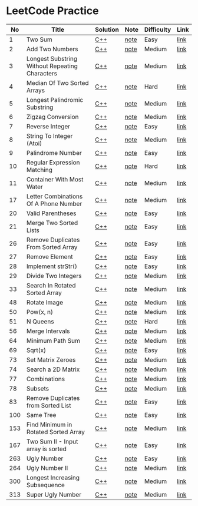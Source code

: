 # LeetCode Practice

| No  | Title           | Solution                                     | Note                             | Difficulty | Link                                                   |
| --- | --------------- | -------------------------------------------- | -------------------------------- | ---------- | ------------------------------------------------------ |
| 1   | Two Sum         | [C++](problems/two_sum/solution.hpp)         | [note](problems/two_sum)         | Easy       | [link](https://leetcode.com/problems/two-sum/)         |
| 2   | Add Two Numbers | [C++](problems/add_two_numbers/solution.hpp) | [note](problems/add_two_numbers) | Medium     | [link](https://leetcode.com/problems/add-two-numbers/) |
| 3   | Longest Substring Without Repeating Characters | [C++](problems/longest_substring_without_repeating_characters/solution.hpp) | [note](problems/longest_substring_without_repeating_characters) | Medium     | [link](https://leetcode.com/problems/longest-substring-without-repeating-characters/) |
| 4   | Median Of Two Sorted Arrays | [C++](problems/median_of_two_sorted_arrays/solution.hpp) | [note](problems/median_of_two_sorted_arrays) | Hard     | [link](https://leetcode.com/problems/median-of-two-sorted-arrays/) |
| 5   | Longest Palindromic Substring | [C++](problems/longest_palindromic_substring/solution.hpp) | [note](problems/longest_palindromic_substring) | Medium     | [link](https://leetcode.com/problems/longest-palindromic-substring/) |
| 6   | Zigzag Conversion | [C++](problems/zigzag_conversion/solution.hpp) | [note](problems/zigzag_conversion) | Medium     | [link](https://leetcode.com/problems/zigzag-conversion/) |
| 7   | Reverse Integer | [C++](problems/reverse_integer/solution.hpp) | [note](problems/reverse_integer) | Easy     | [link](https://leetcode.com/problems/reverse-integer/) |
| 8   | String To Integer (Atoi) | [C++](problems/string_to_integer_atoi/solution.hpp) | [note](problems/string_to_integer_atoi) | Medium     | [link](https://leetcode.com/problems/string-to-integer-atoi/) |
| 9   | Palindrome Number | [C++](problems/palindrome_number/solution.hpp) | [note](problems/palindrome_number) | Easy     | [link](https://leetcode.com/problems/palindrome-number/) |
| 10  | Regular Expression Matching | [C++](problems/regular_expression_matching/solution.hpp) | [note](problems/regular_expression_matching) | Hard     | [link](https://leetcode.com/problems/regular-expression-matching/) |
| 11  | Container With Most Water | [C++](problems/container_with_most_water/solution.hpp) | [note](problems/container_with_most_water) | Medium     | [link](https://leetcode.com/problems/container-with-most-water/) |
| 17  | Letter Combinations Of A Phone Number | [C++](problems/letter_combinations_of_a_phone_number/solution.hpp) | [note](problems/letter_combinations_of_a_phone_number) | Medium     | [link](https://leetcode.com/problems/letter-combinations-of-a-phone-number/) |
| 20  | Valid Parentheses | [C++](problems/valid_parentheses/solution.hpp) | [note](problems/valid_parentheses) | Easy     | [link](https://leetcode.com/problems/valid-parentheses/) |
| 21  | Merge Two Sorted Lists | [C++](problems/merge_two_sorted_lists/solution.hpp) | [note](problems/merge_two_sorted_lists) | Easy     | [link](https://leetcode.com/problems/merge-two-sorted-lists/) |
| 26  | Remove Duplicates From Sorted Array | [C++](problems/remove_duplicates_from_sorted_array/solution.hpp) | [note](problems/remove_duplicates_from_sorted_array) | Easy     | [link](https://leetcode.com/problems/remove-duplicates-from-sorted-array/) |
| 27  | Remove Element | [C++](problems/remove_element/solution.hpp) | [note](problems/remove_element) | Easy     | [link](https://leetcode.com/problems/remove-element/) |
| 28  | Implement strStr() | [C++](problems/implement_strstr/solution.hpp) | [note](problems/implement_strstr) | Easy     | [link](https://leetcode.com/problems/implement-strstr/) |
| 29  | Divide Two Integers | [C++](problems/divide_two_integers/solution.hpp) | [note](problems/divide_two_integers) | Medium     | [link](https://leetcode.com/problems/divide-two-integers/) |
| 33  | Search In Rotated Sorted Array | [C++](problems/search_in_rotated_sorted_array/solution.hpp) | [note](problems/search_in_rotated_sorted_array) | Medium     | [link](https://leetcode.com/problems/search-in-rotated-sorted-array/) |
| 48  | Rotate Image | [C++](problems/rotate_image/solution.hpp) | [note](problems/rotate_image) | Medium     | [link](https://leetcode.com/problems/rotate-image/) |
| 50  | Pow(x, n) | [C++](problems/powx_n/solution.hpp) | [note](problems/powx_n) | Medium     | [link](https://leetcode.com/problems/powx-n/) |
| 51  | N Queens | [C++](problems/n_queens/solution.hpp) | [note](problems/n_queens) | Hard     | [link](https://leetcode.com/problems/n-queens/) |
| 56  | Merge Intervals | [C++](problems/merge_intervals/solution.hpp) | [note](problems/merge_intervals) | Medium     | [link](https://leetcode.com/problems/merge-intervals/) |
| 64  | Minimum Path Sum | [C++](problems/minimum_path_sum/solution.hpp) | [note](problems/minimum_path_sum) | Medium     | [link](https://leetcode.com/problems/minimum-path-sum/) |
| 69  | Sqrt(x) | [C++](problems/sqrtx/solution.hpp) | [note](problems/sqrtx) | Easy     | [link](https://leetcode.com/problems/sqrtx/) |
| 73  | Set Matrix Zeroes | [C++](problems/set_matrix_zeroes/solution.hpp) | [note](problems/set_matrix_zeroes) | Medium     | [link](https://leetcode.com/problems/set-matrix-zeroes/) |
| 74  | Search a 2D Matrix | [C++](problems/search_a_2d_matrix/solution.hpp) | [note](problems/search_a_2d_matrix) | Medium     | [link](https://leetcode.com/problems/search-a-2d-matrix/) |
| 77  | Combinations | [C++](problems/combinations/solution.hpp) | [note](problems/combinations) | Medium     | [link](https://leetcode.com/problems/combinations/) |
| 78  | Subsets | [C++](problems/subsets/solution.hpp) | [note](problems/subsets) | Medium     | [link](https://leetcode.com/problems/subsets/) |
| 83  | Remove Duplicates from Sorted List | [C++](problems/remove_duplicates_from_sorted_list/solution.hpp) | [note](problems/remove_duplicates_from_sorted_list) | Easy     | [link](https://leetcode.com/problems/remove-duplicates-from-sorted-list/) |
| 100 | Same Tree | [C++](problems/same_tree/solution.hpp) | [note](problems/same_tree) | Easy     | [link](https://leetcode.com/problems/same-tree/) |
| 153 | Find Minimum in Rotated Sorted Array | [C++](problems/find_minimum_in_rotated_sorted_array/solution.hpp) | [note](problems/find_minimum_in_rotated_sorted_array) | Medium     | [link](https://leetcode.com/problems/find-minimum-in-rotated-sorted-array/) |
| 167 | Two Sum II - Input array is sorted | [C++](problems/two_sum_ii_input_array_is_sorted/solution.hpp) | [note](problems/two_sum_ii_input_array_is_sorted) | Easy     | [link](https://leetcode.com/problems/two-sum-ii-input-array-is-sorted/) |
| 263 | Ugly Number | [C++](problems/ugly_number/solution.hpp) | [note](problems/ugly_number) | Easy     | [link](https://leetcode.com/problems/ugly-number/) |
| 264 | Ugly Number II | [C++](problems/ugly_number_ii/solution.hpp) | [note](problems/ugly_number_ii) | Medium     | [link](https://leetcode.com/problems/ugly-number-ii/) |
| 300 | Longest Increasing Subsequence | [C++](problems/longest_increasing_subsequence/solution.hpp) | [note](problems/longest_increasing_subsequence) | Medium     | [link](https://leetcode.com/problems/longest-increasing-subsequence/) |
| 313 | Super Ugly Number | [C++](problems/super_ugly_number/solution.hpp) | [note](problems/super_ugly_number) | Medium     | [link](https://leetcode.com/problems/super-ugly-number/) |
